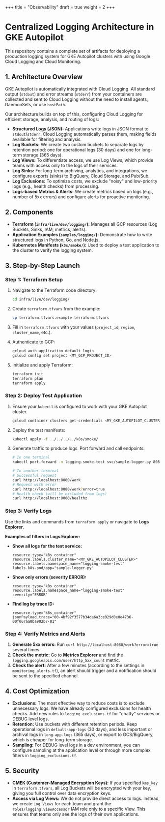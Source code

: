 +++
title = "Observability"
draft = true
weight = 2
+++

# Centralized Logging Architecture in GKE Autopilot

This repository contains a complete set of artifacts for deploying a production logging system for GKE Autopilot clusters with using Google Cloud Logging and Cloud Monitoring.

## 1. Architecture Overview

GKE Autopilot is automatically integrated with Cloud Logging. All standard output (`stdout`) and error streams (`stderr`) from your containers are collected and sent to Cloud Logging without the need to install agents, DaemonSets, or use `hostPath`.

Our architecture builds on top of this, configuring Cloud Logging for efficient storage, analysis, and routing of logs:

- **Structured Logs (JSON):** Applications write logs in JSON format to `stdout`/`stderr`. Cloud Logging automatically parses them, making fields available for filtering and analysis.
- **Log Buckets:** We create two custom buckets to separate logs by retention period: one for operational logs (30 days) and one for long-term storage (365 days).
- **Log Views:** To differentiate access, we use Log Views, which provide teams with access only to the logs of their services.
- **Log Sinks:** For long-term archiving, analytics, and integrations, we configure exports (sinks) to BigQuery, Cloud Storage, and Pub/Sub.
- **Log Exclusions:** To optimize costs, we exclude "noisy" and low-priority logs (e.g., health checks) from processing.
- **Logs-based Metrics & Alerts:** We create metrics based on logs (e.g., number of 5xx errors) and configure alerts for proactive monitoring.

## 2. Components

- **Terraform (`infra/live/dev/logging/`):** Manages all GCP resources (Log Buckets, Sinks, IAM, metrics, alerts).
- **Application Examples (`samples/logging/`):** Demonstrate how to write structured logs in Python, Go, and Node.js.
- **Kubernetes Manifests (`k8s/smoke/`):** Used to deploy a test application to the cluster to verify the logging system.

## 3. Step-by-Step Launch

### Step 1: Terraform Setup

1.  Navigate to the Terraform code directory:
    ```bash
    cd infra/live/dev/logging/
    ```

2.  Create `terraform.tfvars` from the example:
    ```bash
    cp terraform.tfvars.example terraform.tfvars
    ```

3.  Fill in `terraform.tfvars` with your values (`project_id`, `region`, `cluster_name`, etc.).

4.  Authenticate to GCP:
    ```bash
    gcloud auth application-default login
    gcloud config set project <MY_GCP_PROJECT_ID>
    ```

5.  Initialize and apply Terraform:
    ```bash
    terraform init
    terraform plan
    terraform apply
    ```

### Step 2: Deploy Test Application

1.  Ensure your `kubectl` is configured to work with your GKE Autopilot cluster.
    ```bash
    gcloud container clusters get-credentials <MY_GKE_AUTOPILOT_CLUSTER> --region <MY_REGION>
    ```

2.  Deploy the test manifests:
    ```bash
    kubectl apply -f ../../../../k8s/smoke/
    ```

3.  Generate traffic to produce logs. Port forward and call endpoints:
    ```bash
    # In one terminal
    kubectl port-forward -n logging-smoke-test svc/sample-logger-py 8080:80

    # In another terminal
    # Successful request
    curl http://localhost:8080/work
    # Request with error
    curl http://localhost:8080/work?error=true
    # Health check (will be excluded from logs)
    curl http://localhost:8080/healthz
    ```

### Step 3: Verify Logs

Use the links and commands from `terraform apply` or navigate to **Logs Explorer**.

**Examples of filters in Logs Explorer:**

-   **Show all logs for the test service:**
    ```
    resource.type="k8s_container"
    resource.labels.cluster_name="<MY_GKE_AUTOPILOT_CLUSTER>"
    resource.labels.namespace_name="logging-smoke-test"
    labels.k8s-pod/app="sample-logger-py"
    ```
-   **Show only errors (severity ERROR):**
    ```
    resource.type="k8s_container"
    resource.labels.namespace_name="logging-smoke-test"
    severity="ERROR"
    ```
-   **Find log by trace ID:**
    ```
    resource.type="k8s_container"
    jsonPayload.trace="00-4bf92f3577b34da6a3ce929d0e0e4736-00f067aa0ba902b7-01"
    ```

### Step 4: Verify Metrics and Alerts

1.  **Generate 5xx errors:** Run `curl http://localhost:8080/work?error=true` several times.
2.  **Check the metric:** Go to **Metrics Explorer** and find the `logging.googleapis.com/user/http_5xx_count` metric.
3.  **Check the alert:** After a few minutes (according to the settings in `monitoring_alerts.tf`), an alert should trigger and a notification should be sent to the specified channel.

## 4. Cost Optimization

-   **Exclusions:** The most effective way to reduce costs is to exclude unnecessary logs. We have already configured exclusions for health checks. Add new rules to `logging_exclusions.tf` for "chatty" services or DEBUG level logs.
-   **Retention:** Use buckets with different retention periods. Keep operational logs in `default-app-logs` (30 days), and less important or archival logs in `long-app-logs` (365 days), or export to GCS/BigQuery, which is cheaper for long-term storage.
-   **Sampling:** For DEBUG level logs in a dev environment, you can configure sampling at the application level or through more complex filters in `logging_exclusions.tf`.

## 5. Security

-   **CMEK (Customer-Managed Encryption Keys):** If you specified `kms_key` in `terraform.tfvars`, all Log Buckets will be encrypted with your key, giving you full control over data encryption keys.
-   **Access via Log Views:** We do not provide direct access to logs. Instead, we create `Log Views` for each team and grant the `roles/logging.viewAccessor` IAM role only to a specific View. This ensures that teams only see the logs of their own applications.
